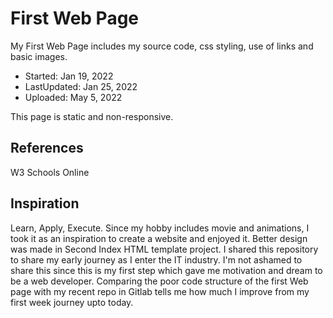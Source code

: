 # First Web Page
My First Web Page includes my source code, css styling, use of links and basic images.

- Started: Jan 19, 2022
- LastUpdated: Jan 25, 2022
- Uploaded: May 5, 2022

This page is static and non-responsive. 

## References
W3 Schools Online

## Inspiration
Learn, Apply, Execute. Since my hobby includes movie and animations, I took it as an inspiration to create a website and enjoyed it. Better design was made in Second Index HTML template project. I shared this repository to share my early journey as I enter the IT industry. I'm not ashamed to share this since this is my first step which gave me motivation and dream to be a web developer. Comparing the poor code structure of the first Web page with my recent repo in Gitlab tells me how much I improve from my first week journey upto today.
